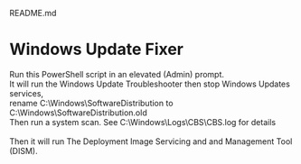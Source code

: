 README.md
<h1>Windows Update Fixer</h1>
Run this PowerShell script in an elevated (Admin) prompt.<br>
It will run the Windows Update Troubleshooter then stop Windows Updates services,<br>
rename C:\Windows\SoftwareDistribution to  C:\Windows\SoftwareDistribution.old<br>
Then run a system scan. See C:\Windows\Logs\CBS\CBS.log for details<br><br>
Then it will run The Deployment Image Servicing and and Management Tool (DISM).<br> 
